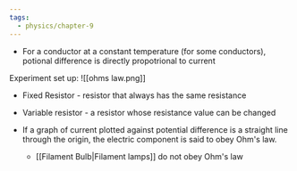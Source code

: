 ```yaml
---
tags:
  - physics/chapter-9
---
```


- For a conductor at a constant temperature (for some conductors), potional difference is directly propotrional to current

Experiment set up:
![[ohms law.png]]
- Fixed Resistor - resistor that always has the same resistance
- Variable resistor - a resistor whose resistance value can be changed

- If a graph of current plotted against potential difference is a straight line through the origin, the electric component is said to obey Ohm's law.
	- [[Filament Bulb|Filament lamps]] do not obey Ohm's law
